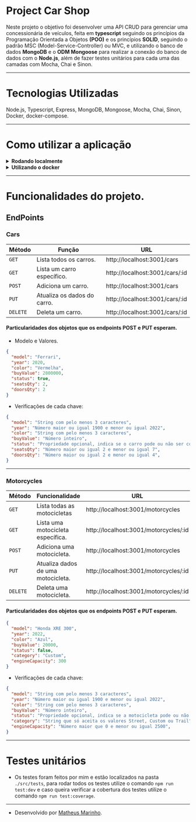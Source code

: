 # Project Car Shop

Neste projeto o objetivo foi desenvolver uma API CRUD para gerenciar uma concessionária de veículos, feita em **typescript** seguindo os princípios da Programação Orientada a Objetos **(POO)** e os princípios **SOLID**, seguindo o padrão MSC (Model-Service-Controller) ou MVC, e utilizando o banco de dados **MongoDB** e o **ODM Mongoose** para realizar a conexão do banco de dados com o **Node.js**, além de fazer testes unitários para cada uma das camadas com Mocha, Chai e Sinon.

---

# Tecnologias Utilizadas

Node.js, Typescript, Express, MongoDB, Mongoose, Mocha, Chai, Sinon, Docker, docker-compose.

---

# Como utilizar a aplicação

<details>
  <summary>
    <strong>Rodando localmente</strong>
  </summary><br>

  - Após clonar o repositório acesse sua raiz e utilize o comando: `npm install` para instalar as dependências.
  - Configure a URI do MongoDB e Coloque a mesma no arquivo `./src/models/connection.ts` na constante `MONGO_DB_URL`.
  - Para iniciar a API basta utilizar o comando: `npm run dev`.

  **A API irá utilizar a porta `3001` do localhost.**
</details>

<details>
  <summary>
    <strong>Utilizando o docker</strong>
  </summary><br>

  - Dentro da raiz do projeto, utilize o comando `docker-compose up -d`. Ele é o responsável por subir os containers da API do Node.js e o do banco de dados MongoDB.
  - Acesse o terminal do container com o comando: `docker exec -it car_shop bash`.
  - Após acessado o terminal instale as dependências do projeto com o comando: `npm install`.
  - Ainda no terminal do container para iniciar a API basta usar o comando: `npm run dev`.

  **A API irá utilizar a porta `3001` do localhost.**
</details>

---

# Funcionalidades do projeto.

## EndPoints

### Cars

| Método | Função | URL |
|---|---|---|
| `GET` |  Lista todos os carros.  | http://localhost:3001/cars |
| `GET` |  Lista um carro específico.  | http://localhost:3001/cars/:id |
| `POST` | Adiciona um carro.  | http://localhost:3001/cars |
| `PUT` |  Atualiza os dados do carro.  | http://localhost:3001/cars/:id |
| `DELETE` |  Deleta um carro. | http://localhost:3001/cars/:id |

#### Particularidades dos objetos que os endpoints POST e PUT esperam.

- Modelo e Valores.

```json
{
  "model": "Ferrari", 
  "year": 2020, 
  "color": "Vermelha",
  "buyValue": 2800000,
  "status": true,
  "seatsQty": 2,
  "doorsQty": 2
}
```

- Verificações de cada chave:

```json
{
  "model": "String com pelo menos 3 caracteres",
  "year": "Número maior ou igual 1900 e menor ou igual 2022",
  "color": "String com pelo menos 3 caracteres",
  "buyValue": "Número inteiro",
  "status": "Propriedade opcional, indica se o carro pode ou não ser comprado (boolean)",
  "seatsQty": "Número maior ou igual 2 e menor ou igual 7",
  "doorsQty": "Número maior ou igual 2 e menor ou igual 4",
}
```
---

### Motorcycles

| Método | Funcionalidade | URL |
|---|---|---|
| `GET` |  Lista todas as motocicletas  | http://localhost:3001/motorcycles |
| `GET` |  Lista uma motocicleta específica. | http://localhost:3001/motorcycles/:id |
| `POST` | Adiciona uma motocicleta.  | http://localhost:3001/motorcycles
| `PUT` |  Atualiza dados de uma motocicleta. | http://localhost:3001/motorcycles/:id |
| `DELETE` |  Deleta uma motocicleta. | http://localhost:3001/motorcycles/:id |

#### Particularidades dos objetos que os endpoints POST e PUT esperam.

```json
{
  "model": "Honda XRE 300",
  "year": 2022,
  "color": "Azul",
  "buyValue": 20000,
  "status": false,
  "category": "Custom",
  "engineCapacity": 300
}
```

- Verificações de cada chave:

```json
{
  "model": "String com pelo menos 3 caracteres",
  "year": "Número maior ou igual 1900 e menor ou igual 2022",
  "color": "String com pelo menos 3 caracteres",
  "buyValue": "Número inteiro",
  "status": "Propriedade opcional, indica se a motocicleta pode ou não ser comprada (boolean)",
  "category": "String que só aceita os valores Street, Custom ou Trail",
  "engineCapacity": "Número maior que 0 e menor ou igual 2500",
}
```

---

# Testes unitários

- Os testes foram feitos por mim e estão localizados na pasta `./src/tests`, para rodar todos os testes utilize o comando `npm run test:dev` e caso queira verificar a cobertura dos testes utilize o comando `npm run test:coverage`.

---

- Desenvolvido por [Matheus Marinho](https://www.linkedin.com/in/matheus-marinhodsp/).
